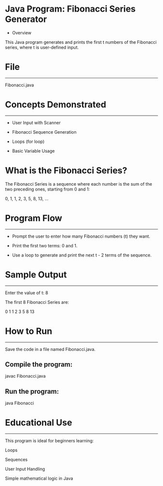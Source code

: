 # Java Program: Fibonacci Series Generator

* Overview

This Java program generates and prints the first t numbers of the Fibonacci series, where t is user-defined input.



# File
------
Fibonacci.java



# Concepts Demonstrated
-----------------------
* User Input with Scanner

* Fibonacci Sequence Generation

* Loops (for loop)

* Basic Variable Usage



# What is the Fibonacci Series?

The Fibonacci Series is a sequence where each number is the sum of the two preceding ones, starting from 0 and 1:

0, 1, 1, 2, 3, 5, 8, 13, ...



# Program Flow
--------------
* Prompt the user to enter how many Fibonacci numbers (t) they want.

* Print the first two terms: 0 and 1.

* Use a loop to generate and print the next t - 2 terms of the sequence.



# Sample Output
---------------
Enter the value of t: 8

The first 8 Fibonacci Series are:

0 1 1 2 3 5 8 13



# How to Run
------------
Save the code in a file named Fibonacci.java.

Compile the program:
--------------------
javac Fibonacci.java

Run the program:
----------------
java Fibonacci



# Educational Use
-----------------
This program is ideal for beginners learning:

Loops

Sequences

User Input Handling

Simple mathematical logic in Java

